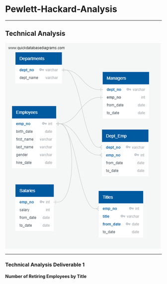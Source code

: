 # Pewlett-Hackard-Analysis
__________________________________________________________________________________________________

## Technical Analysis ##

![Entity Relationship Diagram](https://github.com/GR8505/Pewlett-Hackard-Analysis/blob/master/EmployeeDB.png)


_________________________________________________________________________________________________


### Technical Analysis Deliverable 1 ###
#### Number of Retiring Employees by Title ####

